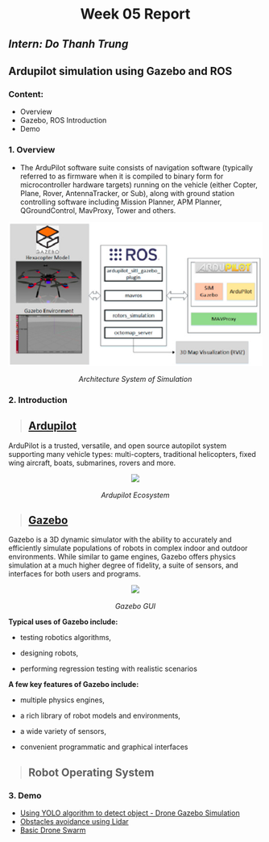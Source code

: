<h1 align="center">Week 05 Report</h1>

## *Intern: Do Thanh Trung*

## **Ardupilot simulation using Gazebo and ROS**
### Content: 
- Overview
- Gazebo, ROS Introduction 
- Demo

### **1. Overview**  
- The ArduPilot software suite consists of navigation software (typically referred to as firmware when it is compiled to binary form for microcontroller hardware targets) running on the vehicle (either Copter, Plane, Rover, AntennaTracker, or Sub), along with ground station controlling software including Mission Planner, APM Planner, QGroundControl, MavProxy, Tower and others. 

<div align='center'>
    <img src = "image\Architecture_System_of_Simulation.png">

*Architecture System of Simulation*
</div>


### **2. Introduction** 
> ## [Ardupilot](https://ardupilot.org/)
ArduPilot is a trusted, versatile, and open source autopilot system supporting many vehicle types: multi-copters, traditional helicopters, fixed wing aircraft, boats, submarines, rovers and more.
<div align='center'>
    <img src = "https://ardupilot.org/ardupilot/_images/home_ardupilot.jpg">

*Ardupilot Ecosystem*
</div>

> ## [Gazebo](https://gazebosim.org/)

Gazebo is a 3D dynamic simulator with the ability to accurately and efficiently simulate populations of robots in complex indoor and outdoor environments. While similar to game engines, Gazebo offers physics simulation at a much higher degree of fidelity, a suite of sensors, and interfaces for both users and programs.
<div align='center'>
    <img src = "https://github.com/osrf/gazebo_tutorials/raw/master/guided_b/files/ftu3-boot-screen.png">

*Gazebo GUI*
</div>

**Typical uses of Gazebo include:**
- testing robotics algorithms,

- designing robots,

- performing regression testing with realistic scenarios

**A few key features of Gazebo include:**

- multiple physics engines,

- a rich library of robot models and environments,

- a wide variety of sensors,

- convenient programmatic and graphical interfaces

> ## Robot Operating System

### **3. Demo**   
- [Using YOLO algorithm to detect object - Drone Gazebo Simulation]()
- [Obstacles avoidance using Lidar ]()
- [Basic Drone Swarm]()